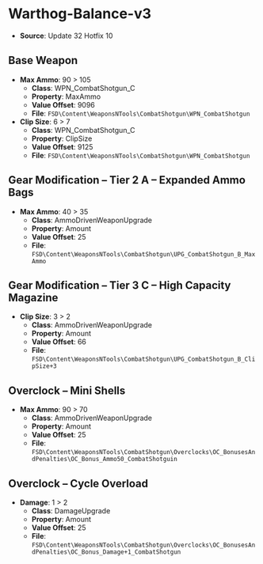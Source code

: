 # Warthog-Balance-v3
* **Source**: Update 32 Hotfix 10

## Base Weapon
* **Max Ammo**: 90 > 105
  * **Class**: WPN_CombatShotgun_C
  * **Property**: MaxAmmo
  * **Value Offset**: 9096
  * **File**: `FSD\Content\WeaponsNTools\CombatShotgun\WPN_CombatShotgun`
* **Clip Size**: 6 > 7
  * **Class**: WPN_CombatShotgun_C
  * **Property**: ClipSize
  * **Value Offset**: 9125
  * **File**: `FSD\Content\WeaponsNTools\CombatShotgun\WPN_CombatShotgun`

## Gear Modification – Tier 2 A – Expanded Ammo Bags
* **Max Ammo**: 40 > 35
  * **Class**: AmmoDrivenWeaponUpgrade
  * **Property**: Amount
  * **Value Offset**: 25
  * **File**: `FSD\Content\WeaponsNTools\CombatShotgun\UPG_CombatShotgun_B_MaxAmmo`

## Gear Modification – Tier 3 C – High Capacity Magazine
* **Clip Size**: 3 > 2
  * **Class**: AmmoDrivenWeaponUpgrade
  * **Property**: Amount
  * **Value Offset**: 66
  * **File**: `FSD\Content\WeaponsNTools\CombatShotgun\UPG_CombatShotgun_B_ClipSize+3`

## Overclock – Mini Shells
* **Max Ammo**: 90 > 70
  * **Class**: AmmoDrivenWeaponUpgrade
  * **Property**: Amount
  * **Value Offset**: 25
  * **File**: `FSD\Content\WeaponsNTools\CombatShotgun\Overclocks\OC_BonusesAndPenalties\OC_Bonus_Ammo50_CombatShotguin`

## Overclock – Cycle Overload
* **Damage**: 1 > 2
  * **Class**: DamageUpgrade
  * **Property**: Amount
  * **Value Offset**: 25
  * **File**: `FSD\Content\WeaponsNTools\CombatShotgun\Overclocks\OC_BonusesAndPenalties\OC_Bonus_Damage+1_CombatShotgun`
